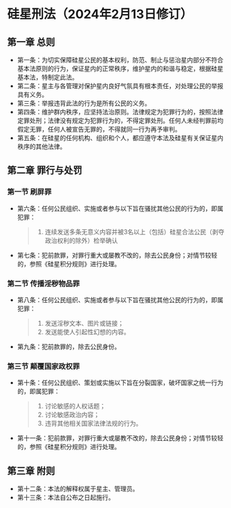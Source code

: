 # 硅星刑法（2024年2月13日修订）
## 第一章 总则
* 第一条：为切实保障硅星公民的基本权利，防范、制止与惩治星内部分不符合基本法原则的行为，保证星内的正常秩序，维护星内的和谐与稳定，根据硅星基本法，特制定此法。
* 第二条：星主与各管理对保护星内良好气氛具有根本责任，对处理公民的举报具有义务。
* 第三条：举报违背此法的行为是所有公民的义务。
* 第四条：维护群内秩序，应坚持法治原则。法律规定为犯罪行为的，按照法律定罪处刑；法律没有规定为犯罪行为的，不得定罪处刑。任何人未经判罪前均假定无罪，任何人被宣告无罪的，不得就同一行为再予审判。
* 第五条：在硅星的任何机构、组织和个人，都应遵守本法及硅星有关保证星内秩序的其他法律。
## 第二章 罪行与处罚
### 第一节 刷屏罪
* 第六条：任何公民组织、实施或者参与以下旨在骚扰其他公民的行为的，即属犯罪：

  > 1. 连续发送多条无意义内容并被3名以上（包括）硅星合法公民（剥夺政治权利的除外）检举确认

* 第七条：犯前款罪，对罪行重大或屡教不改的，除去公民身份；对情节较轻的，参照《硅星积分规则》进行处理。
### 第二节 传播淫秽物品罪
* 第八条：任何公民组织、实施或者参与以下旨在骚扰其他公民的行为的，即属犯罪：

  > 1. 发送淫秽文本、图片或链接；
  > 2. 发送能使人引起性幻想的内容。

* 第九条：犯前款罪的，除去公民身份。
### 第三节 颠覆国家政权罪
* 第十条：任何公民组织、策划或实施以下旨在分裂国家，破坏国家之统一行为的，即属犯罪：
  
  > 1. 讨论敏感的人权话题；
  > 2. 讨论敏感政治内容；
  > 3. 违背其他相关国家法律法规的行为。
  
* 第十一条：犯前款罪，对罪行重大或屡教不改的，除去公民身份；对情节较轻的，参照《硅星积分规则》进行处理。
## 第三章 附则
* 第十二条：本法的解释权属于星主、管理员。
* 第十三条：本法自公布之日起施行。
